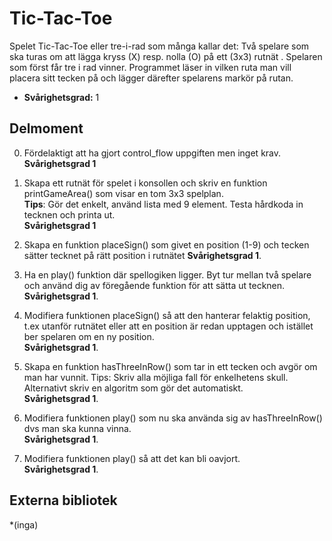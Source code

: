 # Tic-Tac-Toe

Spelet Tic-Tac-Toe eller tre-i-rad som många kallar det:
Två spelare som ska turas om att lägga kryss (X) resp. nolla (O) på ett (3x3) rutnät . Spelaren som först får tre i rad vinner. 
Programmet läser in vilken ruta man vill placera sitt tecken på och lägger därefter spelarens markör på rutan.

- **Svårighetsgrad:** 1

## Delmoment
0. Fördelaktigt att ha gjort control_flow uppgiften men inget krav.  
**Svårighetsgrad 1**

1. Skapa ett rutnät för spelet i konsollen och skriv en funktion printGameArea() som visar en tom 3x3 spelplan.  
**Tips**: Gör det enkelt, använd lista med 9 element. Testa hårdkoda in tecknen och printa ut.  
**Svårighetsgrad 1**

2. Skapa en funktion placeSign() som givet en position (1-9) och tecken sätter tecknet på rätt position i rutnätet  **Svårighetsgrad 1**.

3. Ha en play() funktion där spellogiken ligger. Byt tur mellan två spelare och använd dig av föregående funktion för att sätta ut tecknen.  
 **Svårighetsgrad 1**.

4. Modifiera funktionen placeSign() så att den hanterar felaktig position, t.ex utanför rutnätet eller att en position är redan upptagen och istället ber spelaren om en ny position.  
**Svårighetsgrad 1**.

5. Skapa en funktion hasThreeInRow() som tar in ett tecken och avgör om man har vunnit. 
Tips: Skriv alla möjliga fall för enkelhetens skull. Alternativt skriv en algoritm som gör det automatiskt.   
**Svårighetsgrad 1**.

6. Modifiera funktionen play() som nu ska använda sig av hasThreeInRow() dvs man ska kunna vinna.  
 **Svårighetsgrad 1**.

7. Modifiera funktionen play() så att det kan bli oavjort.  
 **Svårighetsgrad 1**.

## Externa bibliotek
*(inga)
